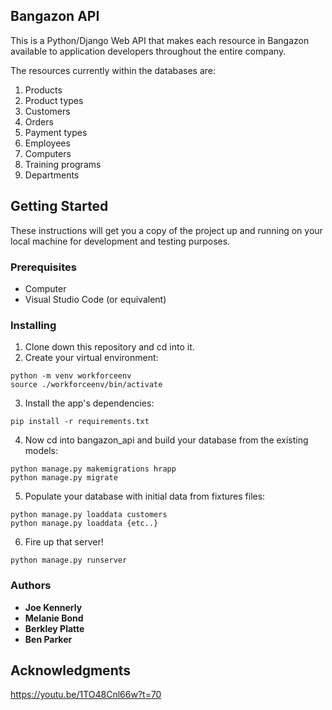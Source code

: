 ## Bangazon API

This is a Python/Django Web API that makes each resource in Bangazon available to application developers throughout the entire company.

The resources currently within the databases are:

1. Products
1. Product types
1. Customers
1. Orders
1. Payment types
1. Employees
1. Computers
1. Training programs
1. Departments

## Getting Started

These instructions will get you a copy of the project up and running on your local machine for development and testing purposes.

### Prerequisites

* Computer
* Visual Studio Code (or equivalent)

### Installing

1. Clone down this repository and cd into it.
2. Create your virtual environment:
```
python -m venv workforceenv
source ./workforceenv/bin/activate
```
3. Install the app's dependencies:
```
pip install -r requirements.txt
```

4. Now cd into bangazon_api and build your database from the existing models:
```
python manage.py makemigrations hrapp
python manage.py migrate
```

5. Populate your database with initial data from fixtures files:
```
python manage.py loaddata customers
python manage.py loaddata {etc..}
```

6. Fire up that server!
```
python manage.py runserver
```

### Authors

* **Joe Kennerly**
* **Melanie Bond**
* **Berkley Platte**
* **Ben Parker**

## Acknowledgments

https://youtu.be/1TO48Cnl66w?t=70
